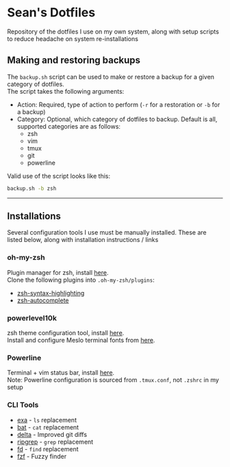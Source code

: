 # Sean's Dotfiles

Repository of the dotfiles I use on my own system, along with setup scripts to reduce headache on system re-installations

## Making and restoring backups
The `backup.sh` script can be used to make or restore a backup for a given category of dotfiles.\
The script takes the following arguments:
- Action: Required, type of action to perform (`-r` for a restoration or `-b` for a backup)
- Category: Optional, which category of dotfiles to backup. Default is all, supported categories are as follows:
  - zsh
  - vim
  - tmux
  - git
  - powerline

Valid use of the script looks like this:
```bash
backup.sh -b zsh
```
---

## Installations
Several configuration tools I use must be manually installed. These are listed below, along with installation instructions / links

### oh-my-zsh
Plugin manager for zsh, install [here](https://ohmyz.sh/#install).\
Clone the following plugins into `.oh-my-zsh/plugins`:
  - [zsh-syntax-highlighting](https://github.com/zsh-users/zsh-syntax-highlighting)
  - [zsh-autocomplete](https://github.com/marlonrichert/zsh-autocomplete)

### powerlevel10k
zsh theme configuration tool, install [here](https://github.com/romkatv/powerlevel10k#oh-my-zsh=).\
Install and configure Meslo terminal fonts from [here](https://github.com/romkatv/powerlevel10k/blob/master/font.md).

### Powerline
Terminal + vim status bar, install [here](https://powerline.readthedocs.io/en/master/installation/linux.html).\
Note: Powerline configuration is sourced from `.tmux.conf`, not `.zshrc` in my setup

### CLI Tools
- [exa](https://the.exa.website/) - `ls` replacement
- [bat](https://github.com/sharkdp/bat) - `cat` replacement
- [delta](https://github.com/dandavison/delta) - Improved git diffs
- [ripgrep](https://blog.burntsushi.net/ripgrep/) - `grep` replacement
- [fd](https://github.com/sharkdp/fd) - `find` replacement
- [fzf](https://github.com/junegunn/fzf) - Fuzzy finder

